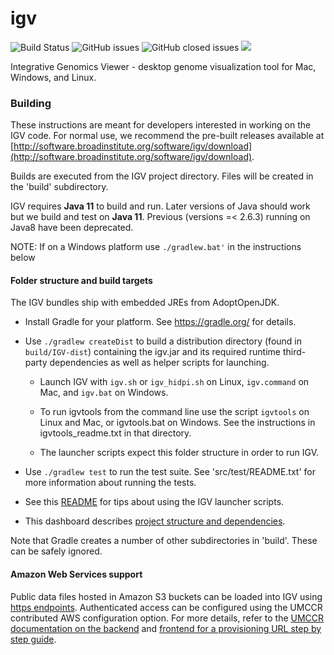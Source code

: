 # igv
![Build Status](https://github.com/igvteam/igv/actions/workflows/gradle_test.yml/badge.svg)
![GitHub issues](https://img.shields.io/github/issues/igvteam/igv)
![GitHub closed issues](https://img.shields.io/github/issues-closed/igvteam/igv)
![](https://img.shields.io/npm/l/igv.svg)

Integrative Genomics Viewer - desktop genome visualization tool for Mac, Windows, and Linux.

### Building

These instructions are meant for developers interested in working on the IGV code.  For normal use,
we recommend the pre-built releases available at [http://software.broadinstitute.org/software/igv/download](http://software.broadinstitute.org/software/igv/download).

Builds are executed from the IGV project directory.  Files will be created in the 'build' subdirectory.

IGV requires **Java 11** to build and run.   Later versions of Java should work but we build and test  on **Java 11**. Previous (versions =< 2.6.3) running on Java8 have been deprecated.

NOTE: If on a Windows platform use ```./gradlew.bat'``` in the instructions below

#### Folder structure and build targets

The IGV bundles ship with embedded JREs from AdoptOpenJDK.

* Install Gradle for your platform.  See https://gradle.org/ for details.

* Use ```./gradlew createDist``` to build a distribution directory (found in ```build/IGV-dist```) containing 
  the igv.jar and its required runtime third-party dependencies as well as helper scripts for launching.

    * Launch IGV with `igv.sh` or `igv_hidpi.sh` on Linux, `igv.command` on Mac, and `igv.bat` on Windows.

    * To run igvtools from the command line use the script `igvtools` on Linux and Mac, or igvtools.bat
      on Windows.  See the instructions in igvtools_readme.txt in that directory.

    * The launcher scripts expect this folder structure in order to run IGV.
  
* Use ```./gradlew test``` to run the test suite.  See 'src/test/README.txt' for more information about running
  the tests.
  
* See this [README](https://raw.githubusercontent.com/igvteam/igv/master/scripts/readme.txt) for tips about using the IGV launcher scripts.

* This dashboard describes [project structure and dependencies](https://sourcespy.com/github/igvteamigv/). 


Note that Gradle creates a number of other subdirectories in 'build'.  These can be safely ignored.

#### Amazon Web Services support

Public data files hosted in Amazon S3 buckets can be loaded into IGV using [https endpoints](https://docs.aws.amazon.com/AmazonS3/latest/dev/UsingBucket.html).  Authenticated access can be configured using the UMCCR contributed AWS configuration option. For more details, refer to the [UMCCR documentation on the backend](https://umccr.org/blog/igv-amazon-backend-setup/) and [frontend for a provisioning URL step by step guide](https://umccr.org/blog/igv-amazon-frontend-setup/).
